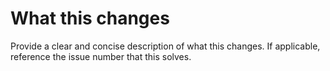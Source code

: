 # What this changes
Provide a clear and concise description of what this changes. If applicable, reference the issue number that this solves.

